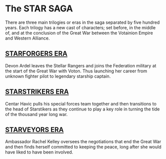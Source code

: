 # The STAR SAGA
There are three main trilogies or eras in the saga separated by five hundred years. Each trilogy has a new cast of characters; set before, in the middle of, and at the conclusion of the Great War between the Votainion Empire and Western Alliance.


## [STARFORGERS ERA](starforgers_era.md)
Devon Ardel leaves the Stellar Rangers and joins the Federation military at the start of the Great War with Voton. Thus launching her career from unknown fighter pilot to legendary starship captain.

## [STARSTRIKERS ERA](starstrikers_era.md)
Centar Havic pulls his special forces team together and then transitions to the head of Starstikers as they continue to play a key role in turning the tide of the thousand year long war.

## [STARVEYORS ERA](starveyors_era.md)
Ambassador Rachel Kelley oversees the negotiations that end the Great War and then finds herself committed to keeping the peace, long after she would have liked to have been involved.
